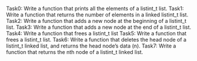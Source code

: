 Task0: Write a function that prints all the elements of a listint_t list.
Task1: Write a function that returns the number of elements in a linked listint_t list.
Task2: Write a function that adds a new node at the beginning of a listint_t list.
Task3: Write a function that adds a new node at the end of a listint_t list.
Task4: Write a function that frees a listint_t list
Task5: Write a function that frees a listint_t list.
Task6: Write a function that deletes the head node of a listint_t linked list, and returns the head node’s data (n).
Task7: Write a function that returns the nth node of a listint_t linked list.
